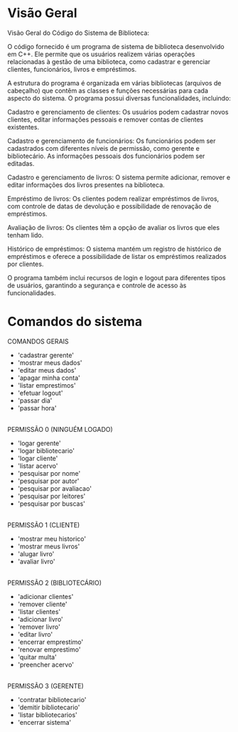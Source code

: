 # Visão Geral
Visão Geral do Código do Sistema de Biblioteca:

O código fornecido é um programa de sistema de biblioteca desenvolvido em C++. Ele permite que os usuários realizem várias operações relacionadas à gestão de uma biblioteca, como cadastrar e gerenciar clientes, funcionários, livros e empréstimos.

A estrutura do programa é organizada em várias bibliotecas (arquivos de cabeçalho) que contêm as classes e funções necessárias para cada aspecto do sistema. 
O programa possui diversas funcionalidades, incluindo:

Cadastro e gerenciamento de clientes: Os usuários podem cadastrar novos clientes, editar informações pessoais e remover contas de clientes existentes.

Cadastro e gerenciamento de funcionários: Os funcionários podem ser cadastrados com diferentes níveis de permissão, como gerente e bibliotecário. As informações pessoais dos funcionários podem ser editadas.

Cadastro e gerenciamento de livros: O sistema permite adicionar, remover e editar informações dos livros presentes na biblioteca.

Empréstimo de livros: Os clientes podem realizar empréstimos de livros, com controle de datas de devolução e possibilidade de renovação de empréstimos.

Avaliação de livros: Os clientes têm a opção de avaliar os livros que eles tenham lido.

Histórico de empréstimos: O sistema mantém um registro de histórico de empréstimos e oferece a possibilidade de listar os empréstimos realizados por clientes.

O programa também inclui recursos de login e logout para diferentes tipos de usuários, garantindo a segurança e controle de acesso às funcionalidades.<br />

# Comandos do sistema
COMANDOS GERAIS
* 'cadastrar gerente'
* 'mostrar meus dados' 
* 'editar meus dados' 
* 'apagar minha conta' 
* 'listar emprestimos'
* 'efetuar logout' 
* 'passar dia'
* 'passar hora'
<br />
PERMISSÃO 0 (NINGUÉM LOGADO)
<br />
 
* 'logar gerente' 
* 'logar bibliotecario' 
* 'logar cliente' 
* 'listar acervo' 
* 'pesquisar por nome' 
* 'pesquisar por autor' 
* 'pesquisar por avaliacao' 
* 'pesquisar por leitores' 
* 'pesquisar por buscas' 
 <br />
PERMISSÃO 1 (CLIENTE)
<br />

* 'mostrar meu historico'
* 'mostrar meus livros'
* 'alugar livro'
* 'avaliar livro'
<br />
PERMISSÃO 2 (BIBLIOTECÁRIO)
<br />

* 'adicionar clientes'
* 'remover cliente'
* 'listar clientes'
* 'adicionar livro'
* 'remover livro'
* 'editar livro'
* 'encerrar emprestimo'
* 'renovar emprestimo'
* 'quitar multa'
* 'preencher acervo'
<br />
PERMISSÃO 3 (GERENTE)
<br />

* 'contratar bibliotecario'
* 'demitir bibliotecario'
* 'listar bibliotecarios'
* 'encerrar sistema'
